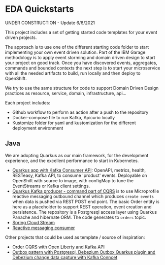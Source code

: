 # EDA Quickstarts

UNDER CONSTRUCTION - Update 6/6/2021

This project includes a set of getting started code templates for your event driven projects. 

The approach is to use one of the different starting code folder to start implementing your own event driven solution. 
Part of the IBM Garage methodology is to apply event storming and domain driven design to start your project on good track. 
Once you have discovered events, aggregates, commands and bounded contexts the next step is to start your microservice with all the needed 
artifacts to build, run locally and then deploy to OpenShift.

We try to use the same structure for code to support Domain Driven Design practices as resource, service, domain, infrastructure, api...

Each project includes:

* Github workflow to perform as action after a push to the repository
* Docker-compose file to run Kafka, Apicurio locally
* Kustomize folder for yaml and kustomization for the different deployment environment

## Java

We are adopting Quarkus as our main framework, for the development experience, and the excellent performance to start in Kubernetes.

* [Quarkus app with Kafka Consumer API](https://github.com/ibm-cloud-architecture/eda-quickstarts/tree/main/kafka-consumer-api): OpenAPI, metrics, health, RESTeasy, Kafka API, to consume 'product' events. Deployable on OpenShift with source to image, with configMap to tune the EventStreams or Kafka client settings.
* [Quarkus Kafka producer - command part of CQRS](https://github.com/ibm-cloud-architecture/eda-quickstarts/tree/main/quarkus-kafka-producer) is to use Microprofile reactive messaging outbound channel which produces `create events` when data is pushed via REST POST end point. The basic Order entity is here as a placeholder to support REST operation, event creation and persistence. The repository is a Postgresql access layer using Quarkus Panache and hibernate ORM. The code generates to `orders` topic.
* [Spring Cloud Stream](https://github.com/ibm-cloud-architecture/eda-quickstarts/tree/main/spring-cloud-stream)
* [Reactive messaging consumer](https://github.com/ibm-cloud-architecture/eda-quickstarts/tree/main/kafka-consumer-reactive-msg)

Other projects that could be used as template / source of inspiration:

* [Order CQRS with Open Liberty and Kafka API](https://github.com/ibm-cloud-architecture/refarch-kc-order-ms)
* [Outbox pattern with Postgresql, Debezium Outbox Quarkus plugin and Debezium change data capture with Kafka Conncet](https://github.com/ibm-cloud-architecture/vaccine-order-mgr-pg)
